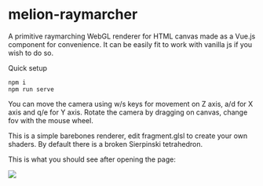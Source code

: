 # melion-raymarcher
A primitive raymarching WebGL renderer for HTML canvas made as a Vue.js component for convenience. It can be easily fit to work with vanilla js if you wish to do so.

Quick setup
```
npm i
npm run serve
```

You can move the camera using w/s keys for movement on Z axis, a/d for X axis and q/e for Y axis. Rotate the camera by dragging on canvas, change fov with the mouse wheel.

This is a simple barebones renderer, edit fragment.glsl to create your own shaders. By default there is a broken Sierpinski tetrahedron.

This is what you should see after opening the page:

![](https://imgur.com/ja3NEmo.png)
